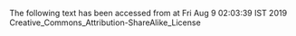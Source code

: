 The following text has been accessed from at Fri Aug 9 02:03:39 IST 2019
Creative_Commons_Attribution-ShareAlike_License
